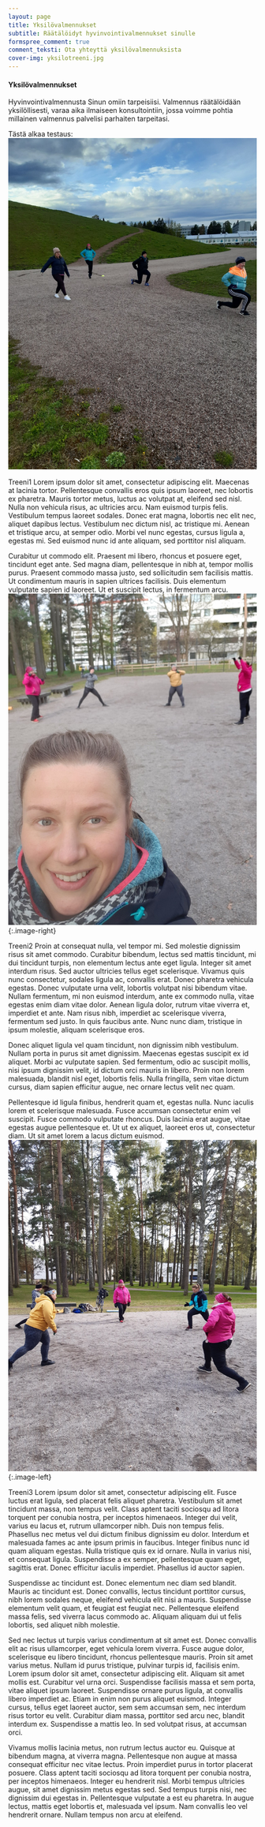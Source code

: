 ```yaml
---
layout: page
title: Yksilövalmennukset
subtitle: Räätälöidyt hyvinvointivalmennukset sinulle
formspree_comment: true
comment_teksti: Ota yhteyttä yksilövalmennuksista
cover-img: yksilotreeni.jpg
---
```

#### Yksilövalmennukset

Hyvinvointivalmennusta Sinun omiin tarpeisiisi. Valmennus räätälöidään yksilöllisesti, varaa aika ilmaiseen konsultointiin, jossa voimme pohtia millainen valmennus palvelisi parhaiten tarpeitasi.

Tästä alkaa testaus:
![treeni1](/img/pienryhmatreenit_1.jpg)

Treeni1
Lorem ipsum dolor sit amet, consectetur adipiscing elit. Maecenas at lacinia tortor. Pellentesque convallis eros quis ipsum laoreet, nec lobortis ex pharetra. Mauris tortor metus, luctus ac volutpat at, eleifend sed nisl. Nulla non vehicula risus, ac ultricies arcu. Nam euismod turpis felis. Vestibulum tempus laoreet sodales. Donec erat magna, lobortis nec elit nec, aliquet dapibus lectus. Vestibulum nec dictum nisl, ac tristique mi. Aenean et tristique arcu, at semper odio. Morbi vel nunc egestas, cursus ligula a, egestas mi. Sed euismod nunc id ante aliquam, sed porttitor nisl aliquam.

Curabitur ut commodo elit. Praesent mi libero, rhoncus et posuere eget, tincidunt eget ante. Sed magna diam, pellentesque in nibh at, tempor mollis purus. Praesent commodo massa justo, sed sollicitudin sem facilisis mattis. Ut condimentum mauris in sapien ultrices facilisis. Duis elementum vulputate sapien id laoreet. Ut et suscipit lectus, in fermentum arcu.
![treeni2](/img/pienryhmatreenit_2.jpg){:.image-right}

Treeni2
Proin at consequat nulla, vel tempor mi. Sed molestie dignissim risus sit amet commodo. Curabitur bibendum, lectus sed mattis tincidunt, mi dui tincidunt turpis, non elementum lectus ante eget ligula. Integer sit amet interdum risus. Sed auctor ultricies tellus eget scelerisque. Vivamus quis nunc consectetur, sodales ligula ac, convallis erat. Donec pharetra vehicula egestas. Donec vulputate urna velit, lobortis volutpat nisi bibendum vitae. Nullam fermentum, mi non euismod interdum, ante ex commodo nulla, vitae egestas enim diam vitae dolor. Aenean ligula dolor, rutrum vitae viverra et, imperdiet et ante. Nam risus nibh, imperdiet ac scelerisque viverra, fermentum sed justo. In quis faucibus ante. Nunc nunc diam, tristique in ipsum molestie, aliquam scelerisque eros.

Donec aliquet ligula vel quam tincidunt, non dignissim nibh vestibulum. Nullam porta in purus sit amet dignissim. Maecenas egestas suscipit ex id aliquet. Morbi ac vulputate sapien. Sed fermentum, odio ac suscipit mollis, nisi ipsum dignissim velit, id dictum orci mauris in libero. Proin non lorem malesuada, blandit nisl eget, lobortis felis. Nulla fringilla, sem vitae dictum cursus, diam sapien efficitur augue, nec ornare lectus velit nec quam.

Pellentesque id ligula finibus, hendrerit quam et, egestas nulla. Nunc iaculis lorem et scelerisque malesuada. Fusce accumsan consectetur enim vel suscipit. Fusce commodo vulputate rhoncus. Duis lacinia erat augue, vitae egestas augue pellentesque et. Ut ut ex aliquet, laoreet eros ut, consectetur diam. Ut sit amet lorem a lacus dictum euismod.
![treeni3](/img/pienryhmatreenit_3.jpg){:.image-left}

Treeni3
Lorem ipsum dolor sit amet, consectetur adipiscing elit. Fusce luctus erat ligula, sed placerat felis aliquet pharetra. Vestibulum sit amet tincidunt massa, non tempus velit. Class aptent taciti sociosqu ad litora torquent per conubia nostra, per inceptos himenaeos. Integer dui velit, varius eu lacus et, rutrum ullamcorper nibh. Duis non tempus felis. Phasellus nec metus vel dui dictum finibus dignissim eu dolor. Interdum et malesuada fames ac ante ipsum primis in faucibus. Integer finibus nunc id quam aliquam egestas. Nulla tristique quis ex id ornare. Nulla in varius nisi, et consequat ligula. Suspendisse a ex semper, pellentesque quam eget, sagittis erat. Donec efficitur iaculis imperdiet. Phasellus id auctor sapien.

Suspendisse ac tincidunt est. Donec elementum nec diam sed blandit. Mauris ac tincidunt est. Donec convallis, lectus tincidunt porttitor cursus, nibh lorem sodales neque, eleifend vehicula elit nisi a mauris. Suspendisse elementum velit quam, et feugiat est feugiat nec. Pellentesque eleifend massa felis, sed viverra lacus commodo ac. Aliquam aliquam dui ut felis lobortis, sed aliquet nibh molestie.

Sed nec lectus ut turpis varius condimentum at sit amet est. Donec convallis elit ac risus ullamcorper, eget vehicula lorem viverra. Fusce augue dolor, scelerisque eu libero tincidunt, rhoncus pellentesque mauris. Proin sit amet varius metus. Nullam id purus tristique, pulvinar turpis id, facilisis enim. Lorem ipsum dolor sit amet, consectetur adipiscing elit. Aliquam sit amet mollis est. Curabitur vel urna orci. Suspendisse facilisis massa et sem porta, vitae aliquet ipsum laoreet. Suspendisse ornare purus ligula, at convallis libero imperdiet ac. Etiam in enim non purus aliquet euismod. Integer cursus, tellus eget laoreet auctor, sem sem accumsan sem, nec interdum risus tortor eu velit. Curabitur diam massa, porttitor sed arcu nec, blandit interdum ex. Suspendisse a mattis leo. In sed volutpat risus, at accumsan orci.

Vivamus mollis lacinia metus, non rutrum lectus auctor eu. Quisque at bibendum magna, at viverra magna. Pellentesque non augue at massa consequat efficitur nec vitae lectus. Proin imperdiet purus in tortor placerat posuere. Class aptent taciti sociosqu ad litora torquent per conubia nostra, per inceptos himenaeos. Integer eu hendrerit nisl. Morbi tempus ultricies augue, sit amet dignissim metus egestas sed. Sed tempus turpis nisi, nec dignissim dui egestas in. Pellentesque vulputate a est eu pharetra. In augue lectus, mattis eget lobortis et, malesuada vel ipsum. Nam convallis leo vel hendrerit ornare. Nullam tempus non arcu at eleifend.